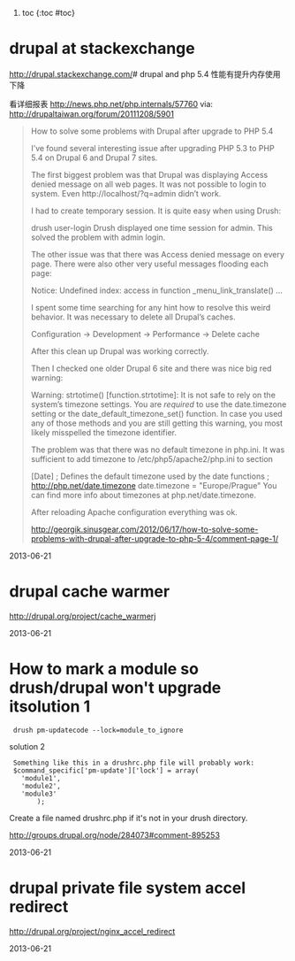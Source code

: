1. toc
{:toc #toc}

# drupal at stackexchange
<http://drupal.stackexchange.com/># drupal and php 5.4 性能有提升内存使用下降

看详细报表
<http://news.php.net/php.internals/57760>
via: <http://drupaltaiwan.org/forum/20111208/5901>

> How to solve some problems with Drupal after upgrade to PHP 5.4
> 
> I’ve found several interesting issue after upgrading PHP 5.3 to PHP 5.4 on Drupal 6 and Drupal 7 sites.
> 
> The first biggest problem was that Drupal was displaying Access denied message on all web pages. It was not possible to login to system. Even http://localhost/?q=admin didn’t work.
> 
> I had to create temporary session. It is quite easy when using Drush:
> 
> drush user-login
> Drush displayed one time session for admin. This solved the problem with admin login.
> 
> The other issue was that there was Access denied message on every page. There were also other very useful messages flooding each page:
> 
> Notice: Undefined index: access in function _menu_link_translate() …
> 
> I spent some time searching for any hint how to resolve this weird behavior. It was necessary to delete all Drupal’s caches.
> 
> Configuration -> Development -> Performance -> Delete cache
> 
> After this clean up Drupal was working correctly.
> 
> Then I checked one older Drupal 6 site and there was nice big red warning:
> 
> Warning: strtotime() [function.strtotime]: It is not safe to rely on the system’s timezone settings. You are *required* to use the date.timezone setting or the date_default_timezone_set() function. In case you used any of those methods and you are still getting this warning, you most likely misspelled the timezone identifier.
> 
> The problem was that there was no default timezone in php.ini. It was sufficient to add timezone to /etc/php5/apache2/php.ini to section
> 
> [Date]
> ; Defines the default timezone used by the date functions
> ; http://php.net/date.timezone
> date.timezone = "Europe/Prague"
> You can find more info about timezones at php.net/date.timezone.
> 
> After reloading Apache configuration everything was ok.
> 
> <http://georgik.sinusgear.com/2012/06/17/how-to-solve-some-problems-with-drupal-after-upgrade-to-php-5-4/comment-page-1/>



2013-06-21

# drupal cache warmer 
<http://drupal.org/project/cache_warmerj>



2013-06-21

# How to mark a module so drush/drupal won't upgrade itsolution 1

     drush pm-updatecode --lock=module_to_ignore
	 
solution 2

     Something like this in a drushrc.php file will probably work:
	 $command_specific['pm-update']['lock'] = array(
	   'module1',
	   'module2',
	   'module3'
		   );

Create a file named drushrc.php if it's not in your drush directory.
		   
<http://groups.drupal.org/node/284073#comment-895253>


2013-06-21

# drupal private file system accel redirect
<http://drupal.org/project/nginx_accel_redirect>

2013-06-21
